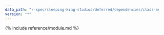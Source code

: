 ```yaml
---
data_path: "r-spec/sleeping-king-studios/deferred/dependencies/class-methods"
version: "*"
---
```


{% include reference/module.md %}
